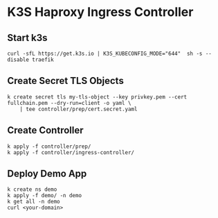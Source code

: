 # K3S Haproxy Ingress Controller

## Start k3s

```shell
curl -sfL https://get.k3s.io | K3S_KUBECONFIG_MODE="644"  sh -s --disable traefik
```

## Create Secret TLS Objects

```shell
k create secret tls my-tls-object --key privkey.pem --cert fullchain.pem --dry-run=client -o yaml \
    | tee controller/prep/cert.secret.yaml
```

## Create Controller

```shell
k apply -f controller/prep/
k apply -f controller/ingress-controller/
```

## Deploy Demo App

```shell
k create ns demo
k apply -f demo/ -n demo
k get all -n demo
curl <your-domain>
```
